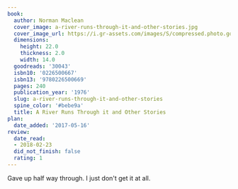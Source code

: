 ```yaml
---
book:
  author: Norman Maclean
  cover_image: a-river-runs-through-it-and-other-stories.jpg
  cover_image_url: https://i.gr-assets.com/images/S/compressed.photo.goodreads.com/books/1386924914l/30043.jpg
  dimensions:
    height: 22.0
    thickness: 2.0
    width: 14.0
  goodreads: '30043'
  isbn10: '0226500667'
  isbn13: '9780226500669'
  pages: 240
  publication_year: '1976'
  slug: a-river-runs-through-it-and-other-stories
  spine_color: '#bebe9a'
  title: A River Runs Through it and Other Stories
plan:
  date_added: '2017-05-16'
review:
  date_read:
  - 2018-02-23
  did_not_finish: false
  rating: 1
---
```


Gave up half way through. I just don't get it at all.
